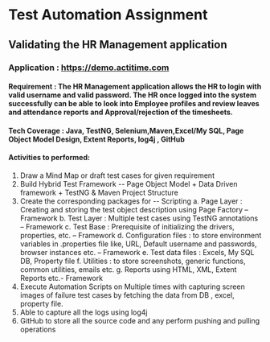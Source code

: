 # Test Automation Assignment

## Validating the HR Management application

### Application : https://demo.actitime.com

#### Requirement : The HR Management application allows the HR to login with valid username and valid password. The HR once logged into the system successfully can be able to look into Employee profiles and review leaves and attendance reports and Approval/rejection of the timesheets.
#### Tech Coverage : Java, TestNG, Selenium,Maven,Excel/My SQL, Page Object Model Design, Extent Reports, log4j , GitHub
#### Activities to performed:
1. Draw a Mind Map or draft test cases for given requirement
2. Build Hybrid Test Framework -- Page Object Model + Data Driven framework +
   TestNG & Maven Project Structure
3. Create the corresponding packages for -- Scripting
   a. Page Layer : Creating and storing the test object description using Page Factory
   – Framework
   b. Test Layer : Multiple test cases using TestNG annotations – Framework
   c. Test Base : Prerequisite of initializing the drivers, properties, etc. – Framework
   d. Configuration files : to store environment variables in .properties file like, URL,
   Default username and passwords, browser instances etc. – Framework
   e. Test data files : Excels, My SQL DB, Property file
   f. Utilities : to store screenshots, generic functions, common utilities, emails etc.
   g. Reports using HTML, XML, Extent Reports etc.- Framework
4. Execute Automation Scripts on Multiple times with capturing screen images of failure
   test cases by fetching the data from DB , excel, property file.
5. Able to capture all the logs using log4j
6. GitHub to store all the source code and any perform pushing and pulling operations